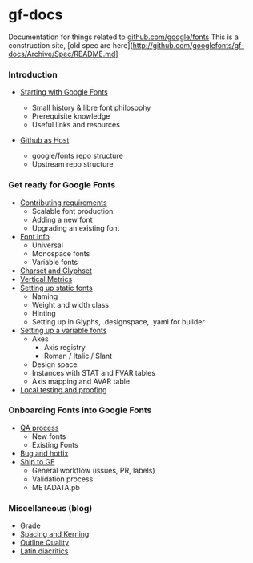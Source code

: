 # gf-docs

Documentation for things related to [github.com/google/fonts](http://github.com/google/fonts)
This is a construction site, [old spec are here](http://github.com/googlefonts/gf-docs/Archive/Spec/README.md]

### Introduction

* [Starting with Google Fonts](Introduction/StartingWithGF/)
	- Small history & libre font philosophy
    - Prerequisite knowledge
    - Useful links and resources

* [Github as Host](Introduction/GithubAsHost/)
	- google/fonts repo structure
    - Upstream repo structure

### Get ready for Google Fonts

* [Contributing requirements](GetReady/Contributing)
    - Scalable font production
    - Adding a new font
    - Upgrading an existing font
* [Font Info](GetReady/FontInfo)
	- Universal
	- Monospace fonts
	- Variable fonts
* [Charset and Glyphset](GetReady/CharsetGlyphset)
* [Vertical Metrics](GetReady/VerticalMetrics)
* [Setting up static fonts](GetReady/StaticsSettings)
    - Naming
    - Weight and width class
    - Hinting
    - Setting up in Glyphs, .designspace, .yaml for builder
* [Setting up a variable fonts](GetReady/VFSettings)
    - Axes
        - Axis registry
        - Roman / Italic / Slant
    - Design space
    - Instances with STAT and FVAR tables
    - Axis mapping and AVAR table
* [Local testing and proofing](GetReady/LocalTesting)


### Onboarding Fonts into Google Fonts

* [QA process](Onboarding/QAProcess)
    - New fonts
    - Existing Fonts
* [Bug and hotfix](Onboarding/BugHotfix)
* [Ship to GF](Onboarding/Shipping)
    - General workflow (issues, PR, labels)
    - Validation process
    - METADATA.pb
    
### Miscellaneous (blog)

* [Grade](Miscellaneous/Grade)
* [Spacing and Kerning](Miscellaneous/SpacingKerning)
* [Outline Quality](Miscellaneous/OutlineQuality)
* [Latin diacritics](Miscellaneous/LatinDiacritics)